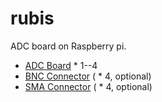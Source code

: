 # rubis

ADC board on Raspberry pi.

 - [ADC Board](https://www.marutsu.co.jp/pc/i/574270/) * 1--4
 - [BNC Connector](https://akizukidenshi.com/catalog/g/gC-00134/) ( * 4, optional)
 - [SMA Connector](https://akizukidenshi.com/catalog/g/gC-02569/) ( * 4, optional)

